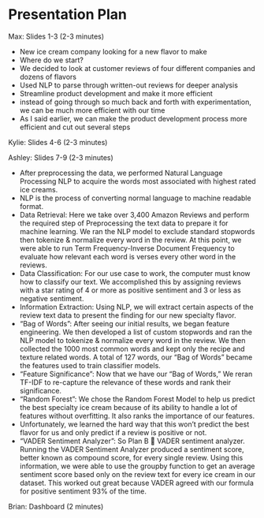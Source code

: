 # Presentation Plan

Max: Slides 1-3 (2-3 minutes)
* New ice cream company looking for a new flavor to make
* Where do we start?
* We decided to look at customer reviews of four different companies and dozens of flavors
* Used NLP to parse through written-out reviews for deeper analysis
* Streamline product development and make it more efficient
* instead of going through so much back and forth with experimentation, we can be much more efficient with our time
* As I said earlier, we can make the product development process more efficient and cut out several steps

Kylie: Slides 4-6 (2-3 minutes)

Ashley: Slides 7-9 (2-3 minutes)

- After preprocessing the data, we performed Natural Language Processing NLP to acquire the words most associated with highest rated ice creams.
- NLP is the process of converting normal language to machine readable format.
- Data Retrieval: Here we take over 3,400 Amazon Reviews and perform the required step of Preprocessing the text data to prepare it for machine learning. We ran the NLP model to exclude standard stopwords then tokenize & normalize every word in the review. At this point, we were able to run Term Frequency-Inverse Document Frequency to evaluate how relevant each word is verses every other word in the reviews. 
- Data Classification:  For our use case to work, the computer must know how to classify our text.  We accomplished this by assigning reviews with a star rating of 4 or more as positive sentiment and 3 or less as negative sentiment.
- Information Extraction: Using NLP, we will extract certain aspects of the review text data to present the finding for our new specialty flavor. 
- “Bag of Words”: After seeing our initial results, we began feature engineering. We then developed a list of custom stopwords and ran the NLP model to tokenize & normalize every word in the review. We then collected the 1000 most common words and kept only the recipe and texture related words. A total of 127 words, our “Bag of Words” became the features used to train classifier models.
- “Feature Significance”: Now that we have our “Bag of Words,” We reran TF-IDF to re-capture the relevance of these words and rank their significance.
- “Random Forest”: We chose the Random Forest Model to help us predict the best specialty ice cream because of its ability to handle a lot of features without overfitting. It also ranks the importance of our features.
- Unfortunately, we learned the hard way that this won’t predict the best flavor for us and only predict if a review is positive or not.
- “VADER Sentiment Analyzer”: So Plan B  VADER sentiment analyzer. Running the VADER Sentiment Analyzer produced a sentiment score, better known as compound score, for every single review. Using this information, we were able to use the groupby function to get an average sentiment score based only on the review text for every ice cream in our dataset.  This worked out great because VADER agreed with our formula for positive sentiment 93% of the time.




Brian: Dashboard (2 minutes)
